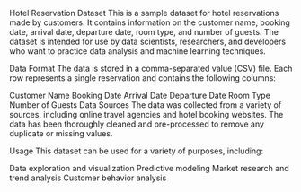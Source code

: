Hotel Reservation Dataset
This is a sample dataset for hotel reservations made by customers. It contains information on the customer name, booking date, arrival date, departure date, room type, and number of guests. The dataset is intended for use by data scientists, researchers, and developers who want to practice data analysis and machine learning techniques.

Data Format
The data is stored in a comma-separated value (CSV) file. Each row represents a single reservation and contains the following columns:

Customer Name
Booking Date
Arrival Date
Departure Date
Room Type
Number of Guests
Data Sources
The data was collected from a variety of sources, including online travel agencies and hotel booking websites. The data has been thoroughly cleaned and pre-processed to remove any duplicate or missing values.

Usage
This dataset can be used for a variety of purposes, including:

Data exploration and visualization
Predictive modeling
Market research and trend analysis
Customer behavior analysis






